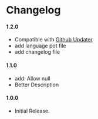 # Changelog

#### 1.2.0
* Compatible with [Github Updater](https://github.com/afragen/github-updater)
* add language pot file
* add changelog file

#### 1.1.0
* add: Allow null
* Better Description

#### 1.0.0
* Initial Release.